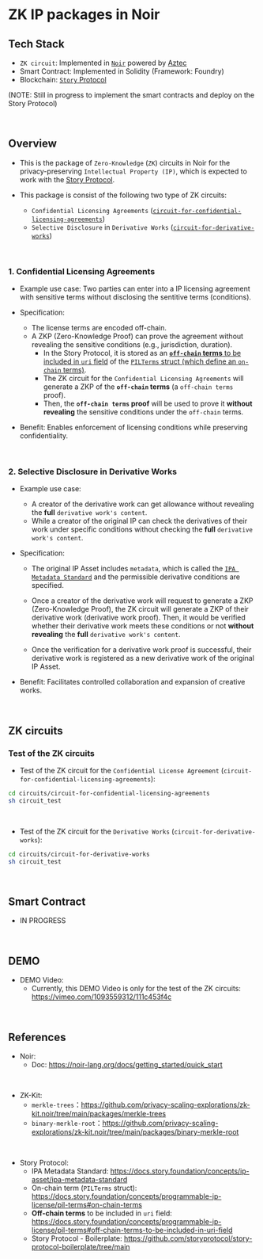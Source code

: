 # ZK IP packages in Noir

## Tech Stack

- `ZK circuit`: Implemented in [`Noir`](https://noir-lang.org/docs/) powered by [Aztec](https://aztec.network/)
- Smart Contract: Implemented in Solidity (Framework: Foundry)
- Blockchain: [`Story` Protocol](https://docs.pharosnetwork.xyz/developer-guides/pharos-devnet-onboarding-guide#rpc-endpoint) 

(NOTE: Still in progress to implement the smart contracts and deploy on the Story Protocol)

<br>

## Overview

- This is the package of `Zero-Knowledge` (`ZK`) circuits in Noir for the privacy-preserving `Intellectual Property (IP)`, which is expected to work with the [Story Protocol](https://docs.story.foundation/introduction).

- This package is consist of the following two type of ZK circuits:
  - `Confidential Licensing Agreements` ([`circuit-for-confidential-licensing-agreements`](https://github.com/masaun/ZK-IP-packages-in-Noir/tree/main/circuits/circuit-for-confidential-licensing-agreements))
  - `Selective Disclosure` in `Derivative Works` ([`circuit-for-derivative-works`](https://github.com/masaun/ZK-IP-packages-in-Noir/tree/main/circuits/circuit-for-derivative-works))

<br>

### 1. Confidential Licensing Agreements
- Example use case: Two parties can enter into a IP licensing agreement with sensitive terms without disclosing the sentitive terms (conditions).

- Specification:
  - The license terms are encoded off-chain.
  - A ZKP (Zero-Knowledge Proof) can prove the agreement without revealing the sensitive conditions (e.g., jurisdiction, duration). 
    - In the Story Protocol, it is stored as an [**`off-chain` terms** to be included in `uri` field](https://docs.story.foundation/concepts/programmable-ip-license/pil-terms#off-chain-terms-to-be-included-in-uri-field) of the [`PILTerms` struct (which define an `on-chain` terms)](https://docs.story.foundation/concepts/programmable-ip-license/pil-terms#on-chain-terms).
    - The ZK circuit for the `Confidential Licensing Agreements` will generate a ZKP of the **`off-chain` terms** (a `off-chain terms` proof). 
    - Then, the **`off-chain terms` proof** will be used to prove it **without revealing** the sensitive conditions under the `off-chain` terms.

- Benefit: Enables enforcement of licensing conditions while preserving confidentiality.

<br>

### 2. Selective Disclosure in Derivative Works

- Example use case: 
  - A creator of the derivative work can get allowance without revealing the **full** `derivative work's content`.
  - While a creator of the original IP can check the derivatives of their work under specific conditions without checking the **full** `derivative work's content`.

- Specification:
  - The original IP Asset includes `metadata`, which is called the [`IPA Metadata Standard`](https://docs.story.foundation/concepts/ip-asset/ipa-metadata-standard) and the permissible derivative conditions are specified.

  - Once a creator of the derivative work will request to generate a ZKP (Zero-Knowledge Proof), the ZK circuit will generate a ZKP of their derivative work (derivative work proof). Then, it would be verified whether their derivative work meets these conditions or not **without revealing** the **full** `derivative work's content`.
  - Once the verification for a derivative work proof is successful, their derivative work is registered as a new derivative work of the original IP Asset.

- Benefit: Facilitates controlled collaboration and expansion of creative works.



<br>


## ZK circuits

### Test of the ZK circuits
- Test of the ZK circuit for the `Confidential License Agreement` (`circuit-for-confidential-licensing-agreements`):
```bash
cd circuits/circuit-for-confidential-licensing-agreements
sh circuit_test
```

<br>

- Test of the ZK circuit for the `Derivative Works` (`circuit-for-derivative-works`):
```bash
cd circuits/circuit-for-derivative-works
sh circuit_test
```

<br>

## Smart Contract

- IN PROGRESS

<br>

## DEMO 

- DEMO Video:
  - Currently, this DEMO Video is only for the test of the ZK circuits: https://vimeo.com/1093559312/111c453f4c
   

<br>

## References

- Noir:
  - Doc: https://noir-lang.org/docs/getting_started/quick_start

<br>

- ZK-Kit:
  - `merkle-trees`：https://github.com/privacy-scaling-explorations/zk-kit.noir/tree/main/packages/merkle-trees
  - `binary-merkle-root`：https://github.com/privacy-scaling-explorations/zk-kit.noir/tree/main/packages/binary-merkle-root

<br>

- Story Protocol:
  - IPA Metadata Standard: https://docs.story.foundation/concepts/ip-asset/ipa-metadata-standard
  - On-chain term (`PILTerms` struct): https://docs.story.foundation/concepts/programmable-ip-license/pil-terms#on-chain-terms
  - **Off-chain terms** to be included in `uri` field: https://docs.story.foundation/concepts/programmable-ip-license/pil-terms#off-chain-terms-to-be-included-in-uri-field
  - Story Protocol - Boilerplate: https://github.com/storyprotocol/story-protocol-boilerplate/tree/main
  


